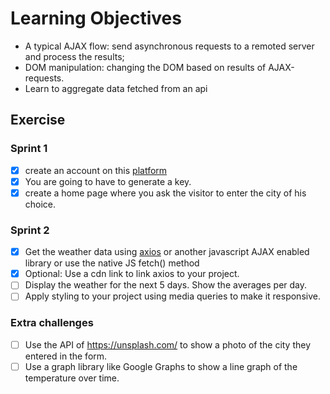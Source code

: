 # Learning Objectives

* A typical AJAX flow: send asynchronous requests to a remoted server and process the results;
* DOM manipulation: changing the DOM based on results of AJAX-requests.
* Learn to aggregate data fetched from an api

## Exercise

### Sprint 1

- [X] create an account on this [platform](https://home.openweathermap.org/.)
- [X] You are going to have to generate a key.
- [X] create a home page where you ask the visitor to enter the city of his choice.

### Sprint 2

- [X] Get the weather data using [axios](https://github.com/axios/axios) or another javascript AJAX enabled library or use the native JS fetch() method
- [X] Optional: Use a cdn link to link axios to your project.
- [ ] Display the weather for the next 5 days. Show the averages per day.
- [ ] Apply styling to your project using media queries to make it responsive.

### Extra challenges

- [ ] Use the API of https://unsplash.com/ to show a photo of the city they entered in the form.
- [ ] Use a graph library like Google Graphs to show a line graph of the temperature over time.